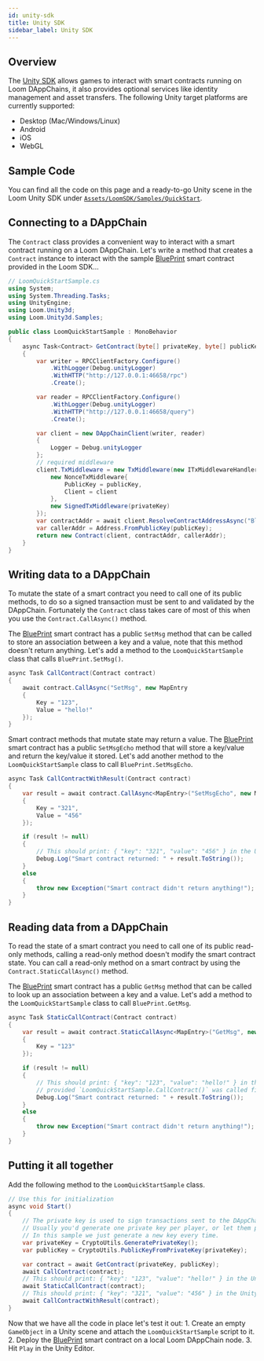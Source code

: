 ```yaml
---
id: unity-sdk
title: Unity SDK
sidebar_label: Unity SDK
---
```

## Overview

The [Unity SDK](http://github.com/loomnetwork/unity3d-sdk) allows games to interact with smart contracts running on Loom DAppChains, it also provides optional services like identity management and asset transfers. The following Unity target platforms are currently supported:

- Desktop (Mac/Windows/Linux)
- Android
- iOS
- WebGL

## Sample Code

You can find all the code on this page and a ready-to-go Unity scene in the Loom Unity SDK under [`Assets/LoomSDK/Samples/QuickStart`](https://github.com/loomnetwork/unity3d-sdk/tree/master/Assets/LoomSDK/Samples/QuickStart).

## Connecting to a DAppChain

The `Contract` class provides a convenient way to interact with a smart contract running on a Loom DAppChain. Let's write a method that creates a `Contract` instance to interact with the sample [BluePrint](https://github.com/loomnetwork/weave-blueprint/blob/master/src/blueprint.go) smart contract provided in the Loom SDK...

```csharp
// LoomQuickStartSample.cs
using System;
using System.Threading.Tasks;
using UnityEngine;
using Loom.Unity3d;
using Loom.Unity3d.Samples;

public class LoomQuickStartSample : MonoBehavior
{
    async Task<Contract> GetContract(byte[] privateKey, byte[] publicKey)
    {
        var writer = RPCClientFactory.Configure()
            .WithLogger(Debug.unityLogger)
            .WithHTTP("http://127.0.0.1:46658/rpc")
            .Create();

        var reader = RPCClientFactory.Configure()
            .WithLogger(Debug.unityLogger)
            .WithHTTP("http://127.0.0.1:46658/query")
            .Create();

        var client = new DAppChainClient(writer, reader)
        {
            Logger = Debug.unityLogger
        };
        // required middleware
        client.TxMiddleware = new TxMiddleware(new ITxMiddlewareHandler[]{
            new NonceTxMiddleware{
                PublicKey = publicKey,
                Client = client
            },
            new SignedTxMiddleware(privateKey)
        });
        var contractAddr = await client.ResolveContractAddressAsync("BluePrint");
        var callerAddr = Address.FromPublicKey(publicKey);
        return new Contract(client, contractAddr, callerAddr);
    }
}
```

## Writing data to a DAppChain

To mutate the state of a smart contract you need to call one of its public methods, to do so a signed transaction must be sent to and validated by the DAppChain. Fortunately the `Contract` class takes care of most of this when you use the `Contract.CallAsync()` method.

The [BluePrint](https://github.com/loomnetwork/weave-blueprint/blob/master/src/blueprint.go) smart contract has a public `SetMsg` method that can be called to store an association between a key and a value, note that this method doesn't return anything. Let's add a method to the `LoomQuickStartSample` class that calls `BluePrint.SetMsg()`.

```csharp
async Task CallContract(Contract contract)
{
    await contract.CallAsync("SetMsg", new MapEntry
    {
        Key = "123",
        Value = "hello!"
    });
}
```

Smart contract methods that mutate state may return a value. The [BluePrint](https://github.com/loomnetwork/weave-blueprint/blob/master/src/blueprint.go) smart contract has a public `SetMsgEcho` method that will store a key/value and return the key/value it stored. Let's add another method to the `LoomQuickStartSample` class to call `BluePrint.SetMsgEcho`.

```csharp
async Task CallContractWithResult(Contract contract)
{
    var result = await contract.CallAsync<MapEntry>("SetMsgEcho", new MapEntry
    {
        Key = "321",
        Value = "456"
    });

    if (result != null)
    {
        // This should print: { "key": "321", "value": "456" } in the Unity console window.
        Debug.Log("Smart contract returned: " + result.ToString());
    }
    else
    {
        throw new Exception("Smart contract didn't return anything!");
    }
}
```

## Reading data from a DAppChain

To read the state of a smart contract you need to call one of its public read-only methods, calling a read-only method doesn't modify the smart contract state. You can call a read-only method on a smart contract by using the `Contract.StaticCallAsync()` method.

The [BluePrint](https://github.com/loomnetwork/weave-blueprint/blob/master/src/blueprint.go) smart contract has a public `GetMsg` method that can be called to look up an association between a key and a value. Let's add a method to the `LoomQuickStartSample` class to call `BluePrint.GetMsg`.

```csharp
async Task StaticCallContract(Contract contract)
{
    var result = await contract.StaticCallAsync<MapEntry>("GetMsg", new MapEntry
    {
        Key = "123"
    });

    if (result != null)
    {
        // This should print: { "key": "123", "value": "hello!" } in the Unity console window
        // provided `LoomQuickStartSample.CallContract()` was called first.
        Debug.Log("Smart contract returned: " + result.ToString());
    }
    else
    {
        throw new Exception("Smart contract didn't return anything!");
    }
}
```

## Putting it all together

Add the following method to the `LoomQuickStartSample` class.

```csharp
// Use this for initialization
async void Start()
{
    // The private key is used to sign transactions sent to the DAppChain.
    // Usually you'd generate one private key per player, or let them provide their own.
    // In this sample we just generate a new key every time.
    var privateKey = CryptoUtils.GeneratePrivateKey();
    var publicKey = CryptoUtils.PublicKeyFromPrivateKey(privateKey);

    var contract = await GetContract(privateKey, publicKey);
    await CallContract(contract);
    // This should print: { "key": "123", "value": "hello!" } in the Unity console window
    await StaticCallContract(contract);
    // This should print: { "key": "321", "value": "456" } in the Unity console window
    await CallContractWithResult(contract);
}
```

Now that we have all the code in place let's test it out: 1. Create an empty `GameObject` in a Unity scene and attach the `LoomQuickStartSample` script to it. 2. Deploy the [BluePrint](https://github.com/loomnetwork/weave-blueprint/blob/master/src/blueprint.go) smart contract on a local Loom DAppChain node. 3. Hit `Play` in the Unity Editor.